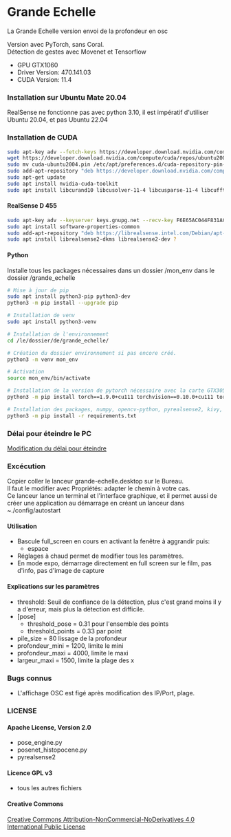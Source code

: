 # Grande Echelle

La Grande Echelle version envoi de la profondeur en osc

Version avec PyTorch, sans Coral.<br>
Détection de gestes avec Movenet et Tensorflow

* GPU GTX1060
* Driver Version: 470.141.03
* CUDA Version: 11.4

### Installation sur Ubuntu Mate 20.04
RealSense ne fonctionne pas avec python 3.10, il est impératif d'utiliser Ubuntu 20.04, et pas Ubuntu 22.04

### Installation de CUDA
``` bash
sudo apt-key adv --fetch-keys https://developer.download.nvidia.com/compute/cuda/repos/ubuntu2004/x86_64/3bf863cc.pub
wget https://developer.download.nvidia.com/compute/cuda/repos/ubuntu2004/x86_64/cuda-ubuntu2004.pin
sudo mv cuda-ubuntu2004.pin /etc/apt/preferences.d/cuda-repository-pin-600
sudo add-apt-repository "deb https://developer.download.nvidia.com/compute/cuda/repos/ubuntu2004/x86_64/ /"
sudo apt-get update
sudo apt install nvidia-cuda-toolkit
sudo apt install libcurand10 libcusolver-11-4 libcusparse-11-4 libcufft10
```

#### RealSense D 455
``` bash
sudo apt-key adv --keyserver keys.gnupg.net --recv-key F6E65AC044F831AC80A06380C8B3A55A6F3EFCDE || sudo apt-key adv --keyserver hkp://keyserver.ubuntu.com:80 --recv-key F6E65AC044F831AC80A06380C8B3A55A6F3EFCDE
sudo apt install software-properties-common
sudo add-apt-repository "deb https://librealsense.intel.com/Debian/apt-repo focal main" -u
sudo apt install librealsense2-dkms librealsense2-dev ?
```

#### Python
Installe tous les packages nécessaires dans un dossier /mon_env dans le dossier /grande_echelle
``` bash
# Mise à jour de pip
sudo apt install python3-pip python3-dev
python3 -m pip install --upgrade pip

# Installation de venv
sudo apt install python3-venv

# Installation de l'environnement
cd /le/dossier/de/grande_echelle/

# Création du dossier environnement si pas encore créé.
python3 -m venv mon_env

# Activation
source mon_env/bin/activate

# Installation de la version de pytorch nécessaire avec la carte GTX3050
python3 -m pip install torch==1.9.0+cu111 torchvision==0.10.0+cu111 torchaudio==0.9.0 -f https://download.pytorch.org/whl/torch_stable.html

# Installation des packages, numpy, opencv-python, pyrealsense2, kivy, ...
python3 -m pip install -r requirements.txt
```

### Délai pour éteindre le PC
[Modification du délai pour éteindre](https://ressources.labomedia.org/la_grande_echelle#modification_du_delai_pour_eteindre_une_debian)

### Excécution
Copier coller le lanceur grande-echelle.desktop sur le Bureau.<br>
Il faut le modifier avec Propriétés: adapter le chemin à votre cas.<br>
Ce lanceur lance un terminal et l'interface graphique, et il permet aussi de créer une application au démarrage en créant un lanceur dans ~./config/autostart

#### Utilisation
* Bascule full_screen en cours en activant la fenêtre à aggrandir puis:
    * espace
* Réglages à chaud permet de modifier tous les paramètres.
* En mode expo, démarrage directement en full screen sur le film, pas d'info, pas d'image de capture

#### Explications sur les  paramètres
* threshold: Seuil de confiance de la détection, plus c'est grand moins il y a d'erreur, mais plus la détection est difficile.
* [pose]
    * threshold_pose = 0.31 pour l'ensemble des points
    * threshold_points = 0.33 par point
* pile_size = 80 lissage de la profondeur
* profondeur_mini = 1200, limite le mini
* profondeur_maxi = 4000, limite le maxi
* largeur_maxi = 1500, limite la plage des x

### Bugs connus
* L'affichage OSC est figé après modification des IP/Port, plage.

### LICENSE

#### Apache License, Version 2.0

* pose_engine.py
* posenet_histopocene.py
* pyrealsense2

#### Licence GPL v3

* tous les autres fichiers

#### Creative Commons

[Creative Commons Attribution-NonCommercial-NoDerivatives 4.0 International Public License](http://oer2go.org/mods/en-boundless/creativecommons.org/licenses/by-nc-nd/4.0/legalcode.html)
